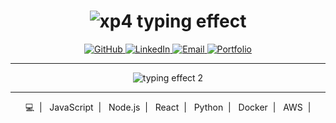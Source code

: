 <h1 align="center">
  <img src="https://readme-typing-svg.demolab.com/?font=Fira+Code&weight=700&size=60&duration=3000&pause=1000&color=36BCF7&center=true&vCenter=true&width=450&height=80&lines=xp4+%F0%9F%94%A5+%7C+Code+Like+a+Pro+%7C+%F0%9F%9A%80" alt="xp4 typing effect" />
</h1>

<p align="center">
  <a href="https://github.com/xp4" target="_blank">
    <img src="https://img.shields.io/badge/GitHub-000000?style=for-the-badge&logo=github&logoColor=white" alt="GitHub" />
  </a>
  <a href="https://linkedin.com/in/xp4" target="_blank">
    <img src="https://img.shields.io/badge/LinkedIn-0077B5?style=for-the-badge&logo=linkedin&logoColor=white" alt="LinkedIn" />
  </a>
  <a href="mailto:xp4@example.com" target="_blank">
    <img src="https://img.shields.io/badge/Email-D14836?style=for-the-badge&logo=gmail&logoColor=white" alt="Email" />
  </a>
  <a href="https://xp4.dev" target="_blank">
    <img src="https://img.shields.io/badge/Portfólio-000000?style=for-the-badge&logo=firefox&logoColor=white" alt="Portfolio" />
  </a>
</p>

---

<p align="center">
  <img src="https://readme-typing-svg.demolab.com/?font=Fira+Code&weight=500&size=28&duration=4000&pause=800&color=00ff99&center=true&vCenter=true&width=600&height=50&lines=Transformando+bugs+em+features+%F0%9F%92%BB;Dominando+o+universo+do+código+%F0%9F%8C%8C;XP4+-+onde+tecnologia+encontra+criatividade" alt="typing effect 2" />
</p>

---

<p align="center">
  💻 &nbsp;| &nbsp; JavaScript &nbsp;| &nbsp; Node.js &nbsp;| &nbsp; React &nbsp;| &nbsp; Python &nbsp;| &nbsp; Docker &nbsp;| &nbsp; AWS &nbsp;|  
</p>
